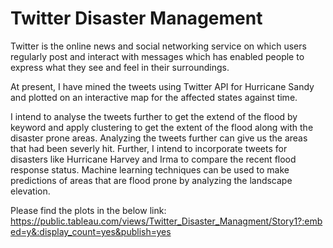 # Twitter Disaster Management
Twitter is the online news and social networking service on which users regularly post and interact with messages which has enabled people to express what they see and feel in their surroundings.

At present, I have mined the tweets using Twitter API for Hurricane Sandy and plotted on an interactive map for the affected states against time. 

I intend to analyse the tweets further to get the extend of the flood by keyword and apply clustering to get the extent of the flood along with the disaster prone areas. Analyzing the tweets further can give us the areas that had been severly hit. Further, I intend to incorporate tweets for disasters like Hurricane Harvey and Irma to compare the recent flood response status. Machine learning techniques can be used to make predictions of areas that are flood prone by analyzing the landscape elevation.

Please find the plots in the below link:
https://public.tableau.com/views/Twitter_Disaster_Managment/Story1?:embed=y&:display_count=yes&publish=yes
